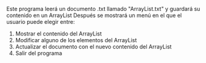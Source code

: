 Este programa leerá un documento .txt llamado "ArrayList.txt" y guardará su contenido en un ArrayList
Después se mostrará un menú en el que el usuario puede elegir entre:
  1. Mostrar el contenido del ArrayList
  2. Modificar alguno de los elementos del ArrayList
  3. Actualizar el documento con el nuevo contenido del ArrayList
  4. Salir del programa
